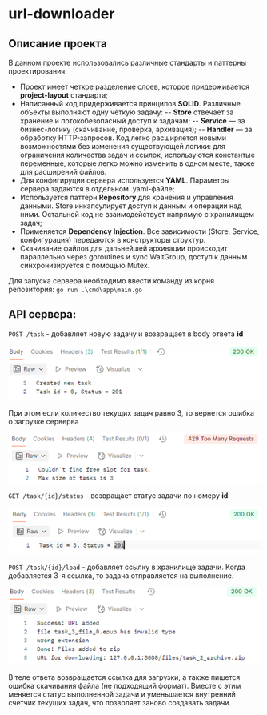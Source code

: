 # url-downloader
## Описание проекта
В данном проекте использовались различные стандарты и паттерны проектирования:
- Проект имеет четкое разделение слоев, которое придерживается **project-layout** стандарта;
- Написанный код придерживается принципов **SOLID**. Различные объекты выполняют одну чёткую задачу:
-- **Store** отвечает за хранение и потокобезопасный доступ к задачам;
-- **Service** — за бизнес-логику (скачивание, проверка, архивация);
-- **Handler** — за обработку HTTP-запросов.
Код легко расширяется новыми возможностями без изменения существующей логики: для ограничения количества задач и ссылок, используются константые переменные, которые легко можно изменить в одном месте, также для расширений файлов.
- Для конфигируции сервера используется **YAML**. Параметры сервера задаются в отдельном .yaml-файле;
- Используется паттерн **Repository** для хранения и управления данными. Store инкапсулирует доступ к данным и операции над ними. Остальной код не взаимодействует напрямую с хранилищем задач;
- Применяется **Dependency Injection**. Все зависимости (Store, Service, конфигурация) передаются в конструкторы структур.
- Скачивание файлов для дальнейшей архивации происходит параллельно через goroutines и sync.WaitGroup, доступ к данным синхронизируется с помощью Mutex.

Для запуска сервера необходимо ввести команду из корня репозитория:
`go run .\cmd\app\main.go`

## **API** сервера:

`POST /task` - добавляет новую задачу и возвращает в body ответа **id**

![alt text](md-images/image-3.png)

При этом если количество текущих задач равно 3, то вернется ошибка о загрузке серверва 

![alt text](md-images/image.png)

`GET /task/{id}/status` - возвращает статус задачи по номеру **id**

![alt text](md-images/image-1.png)

`POST /task/{id}/load` - добавляет ссылку в хранилище задачи. Когда добавляется 3-я ссылка, то задача отправляется на выполнение. 

![alt text](md-images/image-4.png)

В теле ответа возвращается ссылка для загрузки, а также пишется ошибка скачивания файла (не подходящий формат). Вместе с этим меняется статус выполненной задачи и уменьшается внутренний счетчик текущих задач, что позволяет заново создавать задачи.

